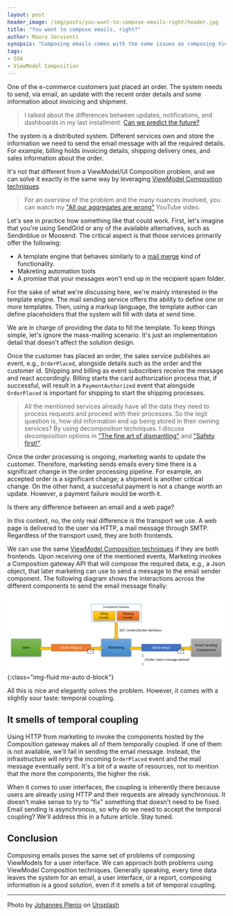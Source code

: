 ```yaml
---
layout: post
header_image: /img/posts/you-want-to-compose-emails-right/header.jpg
title: "You want to compose emails, right?"
author: Mauro Servienti
synopsis: "Composing emails comes with the same issues as composing ViewModels. All the time data leaves the system for an email, a user interface, or a report, ViewModel Composition techniques help define robust solutions."
tags:
- SOA
- ViewModel Composition
---
```


One of the e-commerce customers just placed an order. The system needs to send, via email, an update with the recent order details and some information about invoicing and shipment.

> I talked about the differences between updates, notifications, and dashboards in my last installment: [Can we predict the future?](https://milestone.topics.it/2021/06/02/can-we-predict-the-future.html)

The system is a distributed system. Different services own and store the information we need to send the email message with all the required details. For example, billing holds invoicing details, shipping delivery ones, and sales information about the order.

It's not that different from a ViewModel/UI Composition problem, and we can solve it exactly in the same way by leveraging [ViewModel Composition techniques](https://milestone.topics.it/categories/view-model-composition).

> For an overview of the problem and the many nuances involved, you can watch my ["All our aggregates are wrong"](https://youtu.be/KkzvQSuYd5I) YouTube video.

Let's see in practice how something like that could work. First, let's imagine that you're using SendGrid or any of the available alternatives, such as Sendinblue or Moosend. The critical aspect is that those services primarily offer the following:

- A template engine that behaves similarly to a [mail merge](https://en.wikipedia.org/wiki/Mail_merge) kind of functionality.
- Makreting automation tools
- A promise that your messages won't end up in the recipient spam folder.

For the sake of what we're discussing here, we're mainly interested in the template engine. The mail sending service offers the ability to define one or more templates. Then, using a markup language, the template author can define placeholders that the system will fill with data at send time.

We are in charge of providing the data to fill the template. To keep things simple, let's ignore the mass-mailing scenario. It's just an implementation detail that doesn't affect the solution design.

Once the customer has placed an order, the sales service publishes an event, e.g., `OrderPlaced`, alongside details such as the order and the customer id. Shipping and billing as event subscribers receive the message and react accordingly. Billing starts the card authorization process that, if successful, will result in a `PaymentAuthorized` event that alongside `OrderPlaced` is important for shipping to start the shipping processes.

> All the mentioned services already have all the data they need to process requests and proceed with their processes. So the legit question is, how did information end up being stored in their owning services? By using decomposition techniques. I discuss decomposition options in ["The fine art of dismantling"](https://milestone.topics.it/view-model-composition/2019/04/18/the-fine-art-of-dismantling.html) and ["Safety first!"](https://milestone.topics.it/2019/05/02/safety-first.html).

Once the order processing is ongoing, marketing wants to update the customer. Therefore, marketing sends emails every time there is a significant change in the order processing pipeline. For example, an accepted order is a significant change; a shipment is another critical change. On the other hand, a successful payment is not a change worth an update. However, a payment failure would be worth it.

Is there any difference between an email and a web page?

In this context, no, the only real difference is the transport we use. A web page is delivered to the user via HTTP, a mail message through SMTP. Regardless of the transport used, they are both frontends.

We can use the same [ViewModel Composition techniques](https://milestone.topics.it/categories/view-model-composition) if they are both frontends. Upon receiving one of the mentioned events, Marketing invokes a Composition gateway API that will compose the required data, e.g., a Json object, that later marketing can use to send a message to the email sender component. The following diagram shows the interactions across the different components to send the email message finally:

![email sending diagram](/img/posts/you-want-to-compose-emails-right/email-sending-diagram.png){:class="img-fluid mx-auto d-block"}

All this is nice and elegantly solves the problem. However, it comes with a slightly sour taste: temporal coupling.

## It smells of temporal coupling 

Using HTTP from marketing to invoke the components hosted by the Composition gateway makes all of them temporally coupled. If one of them is not available, we'll fail in sending the email message. Instead, the infrastructure will retry the incoming `OrderPlaced` event and the mail message eventually sent. It's a bit of a waste of resources, not to mention that the more the components, the higher the risk.

When it comes to user interfaces, the coupling is inherently there because users are already using HTTP and their requests are already synchronous. It doesn't make sense to try to "fix" something that doesn't need to be fixed. Email sending is asynchronous, so why do we need to accept the temporal coupling? We'll address this in a future article. Stay tuned.

## Conclusion

Composing emails poses the same set of problems of composing ViewModels for a user interface. We can approach both problems using ViewModel Composition techniques. Generally speaking, every time data leaves the system for an email, a user interface, or a report, composing information is a good solution, even if it smells a bit of temporal coupling.

---

Photo by <a href="https://unsplash.com/@jplenio?utm_source=unsplash&utm_medium=referral&utm_content=creditCopyText">Johannes Plenio</a> on <a href="https://unsplash.com/s/photos/mailbox?utm_source=unsplash&utm_medium=referral&utm_content=creditCopyText">Unsplash</a>
